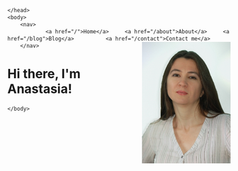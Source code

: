 
<html>
	<head>
		<title>Easy Breezy English</title>
	
  <style>
    .my-image {
      float: right;
      margin-left: 20px;
      margin-top: -30px;
      
    }
  </style>
	</head>
	<body>
		<nav>
        		<a href="/">Home</a>     <a href="/about">About</a>     <a href="/blog">Blog</a>          <a href="/contact">Contact me</a>
		</nav>
  <img src="pics/photo.jpg" class="my-image" width="200">
		<div class="container">
    		<div class="blurb">
        		<h1>Hi there, I'm Anastasia!</h1>
    		</div><!-- /.blurb -->
		</div><!-- /.container -->
		
	</body>
</html>
